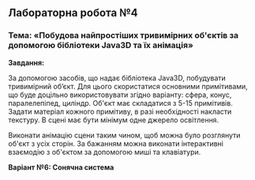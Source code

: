 ## Лабораторна робота №4
### Тема: «Побудова найпростіших тривимірних об'єктів за допомогою бібліотеки Java3D та їх анімація»
**Завдання:**

За допомогою засобів, що надає бібліотека Java3D, побудувати тривимірний об’єкт. Для цього скористатися основними примітивами, що буде доцільно використовувати згідно варіанту: сфера, конус, паралелепіпед, циліндр. Об'єкт має складатися з 5-15 примітивів. Задати матеріал кожного примітиву, в разі необхідності накласти текстуру. В сцені має бути мінімум одне джерело освітлення.

Виконати анімацію сцени таким чином, щоб можна було розглянути об'єкт з усіх сторін. За бажанням можна виконати інтерактивні взаємодію з об'єктом за допомогою миші та клавіатури.

**Варіант №6: Сонячна система**
